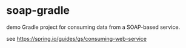 # soap-gradle
demo Gradle project for consuming data from a SOAP-based service.

see https://spring.io/guides/gs/consuming-web-service
